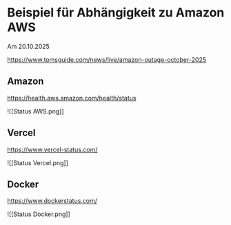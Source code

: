 # Beispiel für Abhängigkeit zu Amazon AWS

Am 20.10.2025

https://www.tomsguide.com/news/live/amazon-outage-october-2025

## Amazon

https://health.aws.amazon.com/health/status

![[Status AWS.png]]

## Vercel

https://www.vercel-status.com/

![[Status Vercel.png]]

## Docker

https://www.dockerstatus.com/

![[Status Docker.png]]
